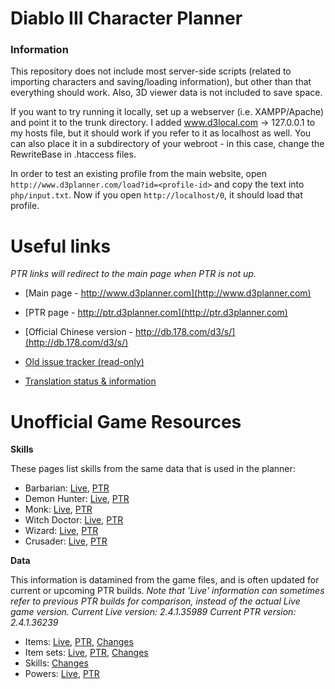# Diablo III Character Planner

### Information

This repository does not include most server-side scripts (related to importing characters and saving/loading information), but other than that everything should work. Also, 3D viewer data is not included to save space.

If you want to try running it locally, set up a webserver (i.e. XAMPP/Apache) and point it to the trunk directory. I added www.d3local.com -> 127.0.0.1 to my hosts file, but it should work if you refer to it as localhost as well. You can also place it in a subdirectory of your webroot - in this case, change the RewriteBase in .htaccess files.

In order to test an existing profile from the main website, open `http://www.d3planner.com/load?id=<profile-id>` and copy the text into `php/input.txt`. Now if you open `http://localhost/0`, it should load that profile.

# Useful links
*PTR links will redirect to the main page when PTR is not up.*

* [Main page - http://www.d3planner.com](http://www.d3planner.com)
* [PTR page - http://ptr.d3planner.com](http://ptr.d3planner.com)
* [Official Chinese version - http://db.178.com/d3/s/](http://db.178.com/d3/s/)

* [Old issue tracker (read-only)](http://www.d3planner.com/mantisbt/view_all_bug_page.php)
* [Translation status & information](http://www.d3planner.com/translate/)

# Unofficial Game Resources

**Skills**

These pages list skills from the same data that is used in the planner:

* Barbarian: [Live](http://www.d3planner.com/skills/barbarian), [PTR](http://ptr.d3planner.com/skills/barbarian)
* Demon Hunter: [Live](http://www.d3planner.com/skills/demonhunter), [PTR](http://ptr.d3planner.com/skills/demonhunter)
* Monk: [Live](http://www.d3planner.com/skills/monk), [PTR](http://ptr.d3planner.com/skills/monk)
* Witch Doctor: [Live](http://www.d3planner.com/skills/witchdoctor), [PTR](http://ptr.d3planner.com/skills/witchdoctor)
* Wizard: [Live](http://www.d3planner.com/skills/wizard), [PTR](http://ptr.d3planner.com/skills/wizard)
* Crusader: [Live](http://www.d3planner.com/skills/crusader), [PTR](http://ptr.d3planner.com/skills/crusader)

**Data**  

This information is datamined from the game files, and is often updated for current or upcoming PTR builds.
*Note that 'Live' information can sometimes refer to previous PTR builds for comparison, instead of the actual Live game version.*
*Current Live version: 2.4.1.35989*
*Current PTR version: 2.4.1.36239*

* Items: [Live](http://www.d3planner.com/game/items), [PTR](http://ptr.d3planner.com/game/items), [Changes](http://www.d3planner.com/diff/items)
* Item sets: [Live](http://www.d3planner.com/game/itemsets), [PTR](http://ptr.d3planner.com/game/itemsets), [Changes](http://www.d3planner.com/diff/itemsets)
* Skills: [Changes](http://www.d3planner.com/diff/powers)
* Powers: [Live](http://www.d3planner.com/powers/), [PTR](http://ptr.d3planner.com/powers/)
